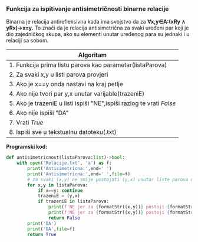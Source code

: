 ###  Funkcija za ispitivanje antisimetričnosti binarne relacije <a id="6"></a>

Binarna je relacija antirefleksivna kada ima svojstvo da za **∀x,y∈A:(xRy ∧ yRx)->x=y.** To znači da je relacija antisimetrična za svaki uređeni par koji je dio zajedničkog skupa, ako su elementi unutar uređenog para su jednaki i u relaciji sa sobom.


| Algoritam |
| --------- |
| 1. Funkcija prima listu parova kao parametar(listaParova)           |
| 2. Za svaki x,y u listi parova provjeri          |
| 3. Ako je x==y onda nastavi na kraj petlje           |
| 4. Ako nije tvori par y,x unutar varijable(trazeniE)          |
| 5. Ako je trazeniE u listi ispiši "NE",ispiši razlog te vrati *False*          |
| 6. Ako nije ispiši "DA" 
|7. Vrati *True*|
|8. Ispiši sve u tekstualnu datoteku(.txt)|

**Programski kod:**
```python
def antisimetricnost(listaParova:list)->bool:
    with open('Relacije.txt', 'a') as f:
        print('Antisimetricna:',end=' ')
        print('Antisimetricna:',end=' ',file=f)
        # za svaki (x,y) ne smije postojati (y,x) unutar liste parova osim kada je x==y
        for x,y in listaParova:
            if x==y: continue
            trazeniE = (y,x)
            if trazeniE in listaParova:
                print(f'NE jer za {formatStr((x,y))} postoji {formatStr(trazeniE)} unutar liste parova')
                print(f'NE jer za {formatStr((x,y))} postoji {formatStr(trazeniE)} unutar liste parova',file=f)
                return False
        print('DA')
        print('DA',file=f)
        return True

```
